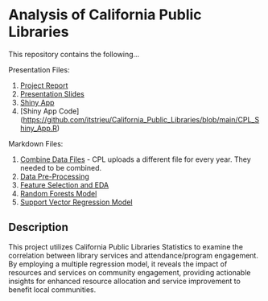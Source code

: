 # Analysis of California Public Libraries

This repository contains the following... 

Presentation Files: 
1. [Project Report](https://github.com/itstrieu/California_Public_Libraries/blob/main/Project%20Report.pdf)
2. [Presentation Slides](https://github.com/itstrieu/California_Public_Libraries/blob/main/Presentation%20Slides.pdf)
3. [Shiny App](https://itstrieu.shinyapps.io/California_Public_Libraries/)
4. [Shiny App Code] (https://github.com/itstrieu/California_Public_Libraries/blob/main/CPL_Shiny_App.R)

Markdown Files:

1. [Combine Data Files](https://github.com/itstrieu/California_Public_Libraries/blob/main/00_CPL_Combine_Data_Files.md) - CPL uploads a different file for every year. They needed to be combined.
2. [Data Pre-Processing](https://github.com/itstrieu/California_Public_Libraries/blob/main/01_CPL_Data_PreProcessing.md)
3. [Feature Selection and EDA](https://github.com/itstrieu/California_Public_Libraries/blob/main/02_CPL_Feature_Selection.md)
4. [Random Forests Model](https://github.com/itstrieu/California_Public_Libraries/main/03_CPL_Random_Forests.md) 
5. [Support Vector Regression Model](https://github.com/itstrieu/California_Public_Libraries/main/04_Support_Vector_Machine_Regression.md) 

## Description

This project utilizes California Public Libraries Statistics to examine the correlation between library services and attendance/program engagement. By employing a multiple regression model, it reveals the impact of resources and services on community engagement, providing actionable insights for enhanced resource allocation and service improvement to benefit local communities.
